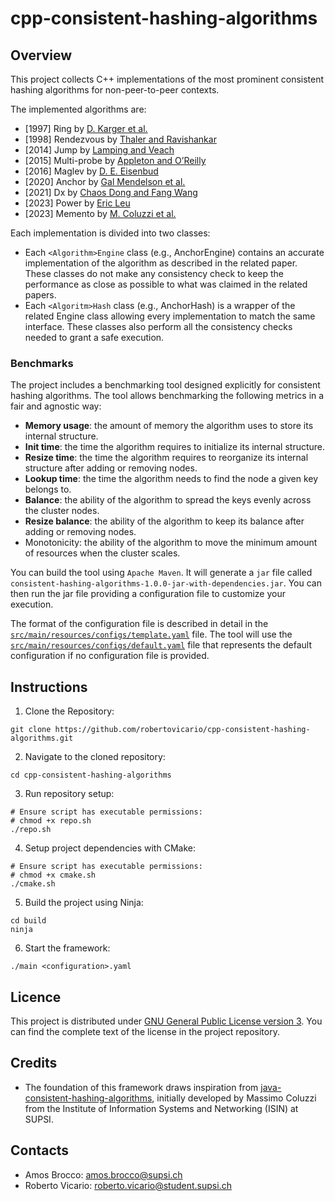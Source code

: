 # cpp-consistent-hashing-algorithms

## Overview

This project collects C++ implementations of the most prominent consistent hashing algorithms for non-peer-to-peer contexts.

The implemented algorithms are:

- [1997] Ring by [D. Karger et al.](https://www.cs.princeton.edu/courses/archive/fall09/cos518/papers/chash.pdf)
- [1998] Rendezvous by [Thaler and Ravishankar](https://ieeexplore.ieee.org/abstract/document/663936)
- [2014] Jump by [Lamping and Veach](https://arxiv.org/pdf/1406.2294.pdf)
- [2015] Multi-probe by [Appleton and O’Reilly](https://arxiv.org/pdf/1505.00062.pdf)
- [2016] Maglev by [D. E. Eisenbud](https://static.googleusercontent.com/media/research.google.com/en//pubs/archive/44824.pdf)
- [2020] Anchor by [Gal Mendelson et al.](https://arxiv.org/pdf/1812.09674.pdf)
- [2021] Dx by [Chaos Dong and Fang Wang](https://arxiv.org/pdf/2107.07930.pdf)
- [2023] Power by [Eric Leu](https://arxiv.org/pdf/2307.12448.pdf)
- [2023] Memento by [M. Coluzzi et al.](https://arxiv.org/pdf/2306.09783.pdf)

Each implementation is divided into two classes:

- Each `<Algorithm>Engine` class (e.g., AnchorEngine) contains an accurate implementation of the algorithm as described in the related paper. These classes do not make any consistency check to keep the performance as close as possible to what was claimed in the related papers.
- Each `<Algoritm>Hash` class (e.g., AnchorHash) is a wrapper of the related <Algorithm>Engine class allowing every implementation to match the same interface. These classes also perform all the consistency checks needed to grant a safe execution.

### Benchmarks

The project includes a benchmarking tool designed explicitly for consistent hashing algorithms.
The tool allows benchmarking the following metrics in a fair and agnostic way:

- **Memory usage**: the amount of memory the algorithm uses to store its internal structure.
- **Init time**: the time the algorithm requires to initialize its internal structure.
- **Resize time**: the time the algorithm requires to reorganize its internal structure after adding or removing nodes.
- **Lookup time**: the time the algorithm needs to find the node a given key belongs to.
- **Balance**: the ability of the algorithm to spread the keys evenly across the cluster nodes.
- **Resize balance**: the ability of the algorithm to keep its balance after adding or removing nodes.
- Monotonicity: the ability of the algorithm to move the minimum amount of resources when the cluster scales.

You can build the tool using `Apache Maven`. It will generate a `jar` file called `consistent-hashing-algorithms-1.0.0-jar-with-dependencies.jar`. You can then run the jar file providing a configuration file to customize your execution.

The format of the configuration file is described in detail in the [`src/main/resources/configs/template.yaml`](src/main/resources/configs/template.yaml) file.
The tool will use the [`src/main/resources/configs/default.yaml`](src/main/resources/configs/default.yaml) file that represents the default configuration if no configuration file is provided.

## Instructions

1. Clone the Repository:

```shell
git clone https://github.com/robertovicario/cpp-consistent-hashing-algorithms.git
```

2. Navigate to the cloned repository:

```shell
cd cpp-consistent-hashing-algorithms
```

3. Run repository setup:

```shell
# Ensure script has executable permissions:
# chmod +x repo.sh
./repo.sh
```

4. Setup project dependencies with CMake:

```shell
# Ensure script has executable permissions:
# chmod +x cmake.sh
./cmake.sh
```

5. Build the project using Ninja:

```shell
cd build
ninja
```

6. Start the framework:

```shell
./main <configuration>.yaml
```

## Licence

This project is distributed under [GNU General Public License version 3](https://opensource.org/license/gpl-3-0). You can find the complete text of the license in the project repository.

## Credits

- The foundation of this framework draws inspiration from [java-consistent-hashing-algorithms](https://github.com/SUPSI-DTI-ISIN/java-consistent-hashing-algorithms.git), initially developed by Massimo Coluzzi from the Institute of Information Systems and Networking (ISIN) at SUPSI.

## Contacts

- Amos Brocco: amos.brocco@supsi.ch
- Roberto Vicario: roberto.vicario@student.supsi.ch

